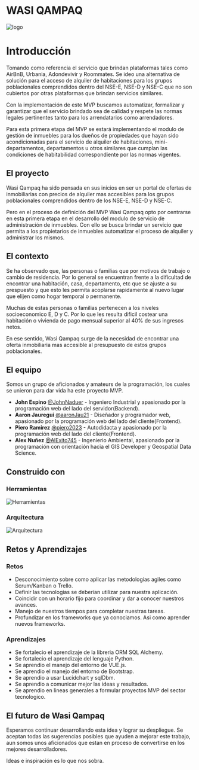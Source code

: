 # **WASI QAMPAQ**

![logo](https://cdn.freelogodesign.org/files/87a2497aae4f46ea8f471b6f29fe59fd/thumb/logo_200x200.png?v=638236687550000000)

# Introducción

Tomando como referencia el servicio que brindan plataformas tales como AirBnB, Urbania, Adondevivir y Roommates. Se ideo una alternativa de solución para el acceso de alquiler de habitaciones para los grupos poblacionales comprendidos dentro del NSE-E, NSE-D y NSE-C que no son cubiertos por otras plataformas que brindan servicios similares.

Con la implementación de este MVP buscamos automatizar, formalizar y garantizar que el servicio brindado sea de calidad y respete las normas legales pertinentes tanto para los arrendatarios como arrendadores.

Para esta primera etapa del MVP se estará implementando el modulo de gestión de inmuebles para los dueños de propiedades que hayan sido acondicionadas para el servicio de alquiler de habitaciones, mini-departamentos, departamentos u otros similares que cumplan las condiciones de habitabilidad correspondiente por las normas vigentes.

## El proyecto

Wasi Qampaq ha sido pensada en sus inicios en ser un portal de ofertas de inmobiliarias con precios  de alquiler mas accesibles para los grupos poblacionales comprendidos dentro de los NSE-E, NSE-D y NSE-C.

Pero en el proceso de definición del MVP Wasi Qampaq opto por centrarse en esta primera etapa en el desarrollo del modulo de servicio de administración de inmuebles. Con ello se busca brindar un servicio que permita a los propietarios de inmuebles automatizar el proceso de alquiler y administrar los mismos.

## El contexto

Se ha observado que, las personas o familias que por motivos de trabajo o cambio de residencia. Por lo general se encuentran frente a la dificultad de encontrar una habitación, casa, departamento, etc que se ajuste a su prespuesto y que esto les permita acoplarse rapidamente al nuevo lugar que elijen como hogar temporal o permanente.

Muchas de estas personas o familias pertenecen a los niveles socioeconomico E, D y C.  Por lo que les resulta dificil costear una habitación o vivienda de pago mensual superior al 40% de sus ingresos netos.

En ese sentido, Wasi Qampaq surge de la necesidad de encontrar una oferta inmobiliaria mas accesible al presupuesto de estos grupos poblacionales.

## El equipo

Somos un grupo de aficionados y amateurs de la programación, los cuales se unieron para dar vida ha este proyecto MVP.

* **John Espino** [@JohnNaduer](https://github.com/johnNaduer) - Ingeniero Industrial y apasionado por la programación web del lado del servidor(Backend).
* **Aaron Jauregui** [@aaronJau21](https://github.com/aaronJau21) - Diseñador y programador web, apasionado por la programación web del lado del cliente(Frontend).
* **Piero Ramirez** [@piero2023]( https://github.com/piero2023) - Autodidacta y apasionado por la programación web del lado del cliente(Frontend).
* **Alex Nuñez** [@AlExito745](https://github.com/AlExito745) - Ingenierio Ambiental, apasionado por la programación con orientación hacia el GIS Developer y Geospatial Data Science.

## Construido con

### Herramientas

![Herramientas](https://i.imgur.com/bP2Jk9p.png)

### Arquitectura

![Arquitectura](https://i.imgur.com/d5AmYHF.png?1)

## Retos y Aprendizajes

###  Retos

* Desconocimiento sobre como aplicar las metodologias agiles como Scrum/Kanban o Trello.
* Definir las tecnologias se deberían utilizar para nuestra aplicación.
* Coincidir con un horario fijo para coordinar y dar a conocer nuestros avances.
* Manejo de nuestros tiempos para completar nuestras tareas.
* Profundizar en los frameworks que ya conociamos. Asi como aprender nuevos frameworks.

### Aprendizajes

* Se fortalecio el aprendizaje de la libreria ORM SQL Alchemy.
* Se fortalecio el aprendizaje del lenguaje Python.
* Se aprendio el manejo del entorno de VUE.js.
* Se aprendio el manejo del entorno de Bootstrap.
* Se aprendio a usar Lucidchart y sqlDbm.
* Se aprendio a comunicar mejor las ideas y resultados.
* Se aprendio en lineas generales a formular proyectos MVP del sector tecnologico.

## El futuro de Wasi Qampaq

Esperamos continuar desarrollando esta idea y lograr su despliegue. Se aceptan todas las sugerencias posibles que ayuden a mejorar este trabajo, aun somos unos aficionados que estan en proceso de convertirse en los mejores desarrolladores.

Ideas e inspiración es lo que nos sobra.
